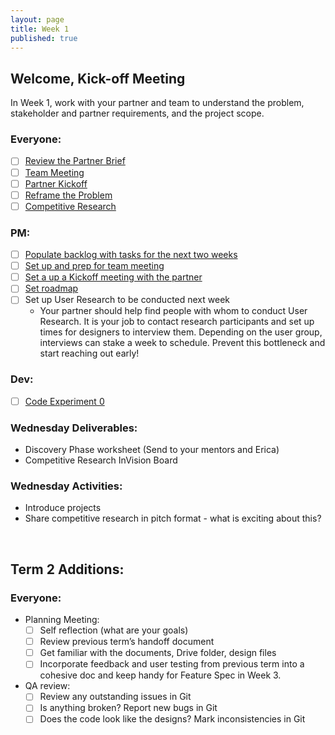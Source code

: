 ```yaml
---
layout: page
title: Week 1
published: true
---
```


## Welcome, Kick-off Meeting

In Week 1, work with your partner and team to understand the problem, stakeholder and partner requirements, and the project scope.

### Everyone:
  * [ ] [Review the Partner Brief](https://docs.google.com/a/dali.dartmouth.edu/spreadsheets/d/1WupDeKa8iItEG2MxqrYrkQHMEJeLwVJhNsaBjGkZtII/edit?usp=sharing)
  * [ ] [Team Meeting](team-meeting.md)
  * [ ] [Partner Kickoff](partner-kickoff.md)
  * [ ] [Reframe the Problem](reframe.md)
  * [ ] [Competitive Research](competitive-research.md)

### PM:
  * [ ] [Populate backlog with tasks for the next two weeks](populate-backlog.md)
  * [ ] [Set up and prep for team meeting](pm-team-meeting.md)
  * [ ] [Set a up a Kickoff meeting with the partner](partner-kickoff.md)
  * [ ] [Set roadmap](goals.md)
  * [ ] Set up User Research to be conducted next week
    * Your partner should help find people with whom to conduct User Research. It is your job to contact research participants and set up times for designers to interview them. Depending on the user group, interviews can stake a week to schedule. Prevent this bottleneck and start reaching out early!

### Dev:
  * [ ] [Code Experiment 0](code-experiment-0.md)

### Wednesday Deliverables:
  * Discovery Phase worksheet (Send to your mentors and Erica)
  * Competitive Research InVision Board

### Wednesday Activities:
  * Introduce projects
  * Share competitive research in pitch format - what is exciting about this?


<br/>

## Term 2 Additions:

### Everyone:
  * Planning Meeting:
    * [ ] Self reflection (what are your goals)
    * [ ] Review previous term’s handoff document      
    * [ ] Get familiar with the documents, Drive folder, design files
    * [ ] Incorporate feedback and user testing from previous term into a cohesive doc and keep handy for Feature Spec in Week 3.
  * QA review:
    * [ ] Review any outstanding issues in Git
    * [ ] Is anything broken? Report new bugs in Git
    * [ ] Does the code look like the designs? Mark inconsistencies in Git
